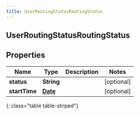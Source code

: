 ```yaml
---
title: UserRoutingStatusRoutingStatus
---
```

## UserRoutingStatusRoutingStatus

## Properties

|Name | Type | Description | Notes|
|------------ | ------------- | ------------- | -------------|
| **status** | **String** |  | [optional] |
| **startTime** | [**Date**](Date.html) |  | [optional] |
{: class="table table-striped"}


